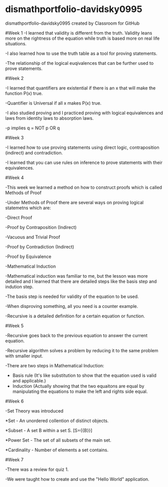 # dismathportfolio-davidsky0995
dismathportfolio-davidsky0995 created by Classroom for GitHub

#Week 1
-I learned that validity is different from the truth. Validity leans more on the rightness of the equation while truth is based
more on real life situations.

-I also learned how to use the truth table as a tool for proving statements.

-The relationship of the logical euqivalences that can be further used to prove statements.

#Week 2

-I learned that quantifiers are existential if there is an x that will make the function P(x) true.

-Quantifier is Universal if all x makes P(x) true.

-I also studied proving and I practiced proving with logical equivalences and laws from identity laws to absorption laws.

-p implies q = NOT p OR q

#Week 3

-I learned how to use proving statements using direct logic, contraposition (indirect) and contradiction. 

-I learned that you can use rules on inference to prove statements with their equivalences.


#Week 4

-This week we learned a method on how to construct proofs which is called Methods of Proof

-Under Methods of Proof there are several ways on proving logical statemetns which are:

-Direct Proof

-Proof by Contraposition (Indirect)

-Vacuous and Trivial Proof

-Proof by Contradiction (Indirect)

-Proof by Equivalence

-Mathematical Induction

-Mathematical induction was familiar to me, but the lesson was more detailed and I learned that there are detailed steps like the basis step and indution step.

-The basis step is needed for validity of the equation to be used. 

-When disproving something, all you need is a counter example. 

-Recursive is a detailed definition for a certain equation or function.

#Week 5

-Recursive goes back to the previous equation to answer the current equation.

-Recursive algorithm solves a problem by reducing it to the same problem with smaller input.

-There are two steps in Mathematical Induction:

* Basis rule (It's like substitution to show that the equation used is valid and applicable.)
* Induction (Actually showing that the two equaitons are equal by manipulating the equations to make the left and rights side equal.



#Week 6

-Set Theory was introduced 

*Set - An unordered collention of distinct objects.

*Subset - A set B within a set S. [S={{B}}]

*Power Set - The set of all subsets of the main set.

*Cardinality - Number of elements a set contains.

#Week 7

-There was a review for quiz 1.

-We were taught how to create and use the "Hello World" application.
